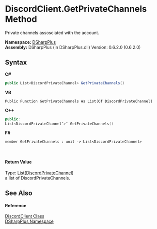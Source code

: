 # DiscordClient.GetPrivateChannels Method 
 

Private channels assosciated with the account.

**Namespace:**&nbsp;<a href="503971eb-de5e-a570-9922-de9500a9b1cc">DSharpPlus</a><br />**Assembly:**&nbsp;DSharpPlus (in DSharpPlus.dll) Version: 0.6.2.0 (0.6.2.0)

## Syntax

**C#**<br />
``` C#
public List<DiscordPrivateChannel> GetPrivateChannels()
```

**VB**<br />
``` VB
Public Function GetPrivateChannels As List(Of DiscordPrivateChannel)
```

**C++**<br />
``` C++
public:
List<DiscordPrivateChannel^>^ GetPrivateChannels()
```

**F#**<br />
``` F#
member GetPrivateChannels : unit -> List<DiscordPrivateChannel> 

```

<br />

#### Return Value
Type: <a href="http://msdn2.microsoft.com/en-us/library/6sh2ey19" target="_blank">List</a>(<a href="54695c30-69dc-fac7-3b0b-32cf1ab388dc">DiscordPrivateChannel</a>)<br />a list of DiscordPrivateChannels.

## See Also


#### Reference
<a href="8f8cbf24-03e9-53cc-389f-2ba10a699065">DiscordClient Class</a><br /><a href="503971eb-de5e-a570-9922-de9500a9b1cc">DSharpPlus Namespace</a><br />